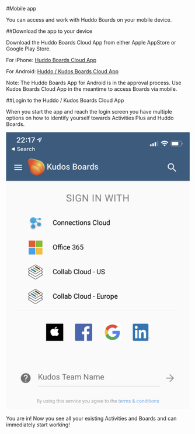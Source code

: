 #Mobile app

You can access and work with Huddo Boards on your mobile device.

##Download the app to your device

Download the Huddo Boards Cloud App from either Apple AppStore or Google Play Store.

For iPhone: [Huddo Boards Cloud App](https://apps.apple.com/au/app/huddo-boards-for-cloud/id1348187330)

For Android: [Huddo / Kudos Boards Cloud App](https://play.google.com/store/apps/details?id=com.kudosboards.pwa&hl=en_AU)

Note: The Huddo Boards App for Android is in the approval process. Use Kudos Boards Cloud App in the meantime to access Boards via mobile. 

##Login to the Huddo / Kudos Boards Cloud App

When you start the app and reach the login screen you have multiple options on how to identify yourself towards Activities Plus and Huddo Boards.

![Choose Login Option](/assets/boards/aplus-mobile-app1.png)

You are in! Now you see all your existing Activities and Boards and can immediately start working!
